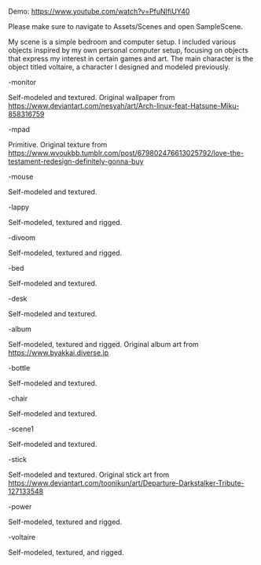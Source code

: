 Demo: https://www.youtube.com/watch?v=PfuNIfiUY40

Please make sure to navigate to Assets/Scenes and open SampleScene.

My scene is a simple bedroom and computer setup.
I included various objects inspired by my own personal computer setup, focusing on objects that express my interest in certain games and art.
The main character is the object titled voltaire, a character I designed and modeled previously.

-monitor

Self-modeled and textured. Original wallpaper from https://www.deviantart.com/nesyah/art/Arch-linux-feat-Hatsune-Miku-858316759

-mpad

Primitive. Original texture from https://www.wvoukbb.tumblr.com/post/679802476613025792/love-the-testament-redesign-definitely-gonna-buy

-mouse

Self-modeled and textured.

-lappy

Self-modeled, textured and rigged.

-divoom

Self-modeled, textured and rigged.

-bed

Self-modeled and textured.

-desk

Self-modeled and textured.

-album

Self-modeled, textured and rigged. Original album art from https://www.byakkai.diverse.jp

-bottle

Self-modeled and textured.

-chair

Self-modeled and textured.

-scene1

Self-modeled and textured.

-stick

Self-modeled and textured. Original stick art from https://www.deviantart.com/toonikun/art/Departure-Darkstalker-Tribute-127133548

-power

Self-modeled, textured and rigged.

-voltaire

Self-modeled, textured, and rigged.
